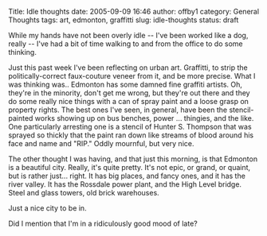 Title: Idle thoughts
date: 2005-09-09 16:46
author: offby1
category: General Thoughts
tags: art, edmonton, graffitti
slug: idle-thoughts
status: draft

While my hands have not been overly idle \-- I've been worked like a dog, really \-- I've had a bit of time walking to and from the office to do some thinking.

Just this past week I've been reflecting on urban art. Graffitti, to strip the politically-correct faux-couture veneer from it, and be more precise. What I was thinking was.. Edmonton has some damned fine graffiti artists. Oh, they're in the minority, don't get me wrong, but they're out there and they do some really nice things with a can of spray paint and a loose grasp on property rights. The best ones I've seen, in general, have been the stencil-painted works showing up on bus benches, power \... thingies, and the like. One particularly arresting one is a stencil of Hunter S. Thompson that was sprayed so thickly that the paint ran down like streams of blood around his face and name and "RIP." Oddly mournful, but very nice.

The other thought I was having, and that just this morning, is that Edmonton is a beautiful city. Really, it's quite pretty. It's not epic, or grand, or quaint, but is rather just\... right. It has big places, and fancy ones, and it has the river valley. It has the Rossdale power plant, and the High Level bridge. Steel and glass towers, old brick warehouses.

Just a nice city to be in.

Did I mention that I'm in a ridiculously good mood of late?
